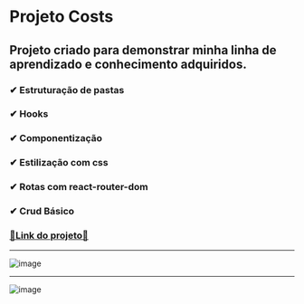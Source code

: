 # Projeto Costs

## Projeto criado para demonstrar minha linha de aprendizado e conhecimento adquiridos.

### ✔ Estruturação de pastas <br>
### ✔ Hooks <br>
### ✔ Componentização <br> 
### ✔ Estilização com css <br>
### ✔ Rotas com react-router-dom <br>
### ✔ Crud Básico <br>

 ### <a href="">🔗Link do projeto🔗</a>

<hr>

![image](https://user-images.githubusercontent.com/96630079/192072474-ab99fd95-52b7-4a0c-930e-1d4238b7787b.png)


<hr>

![image](https://user-images.githubusercontent.com/96630079/192072479-0f520f26-c8e6-4e9d-b57a-916234a7a1e3.png)



